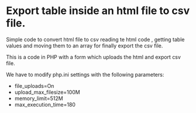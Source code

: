 # Export table inside an html file to csv file.

Simple code to convert html file to csv reading te html code , getting table values and moving them to an array for finally export the csv file.

This is a code in PHP with a form which uploads the html and export csv file.

We have to modify php.ini settings with the following parameters:

* file_uploads=On
* upload_max_filesize=100M
* memory_limit=512M
* max_execution_time=180
